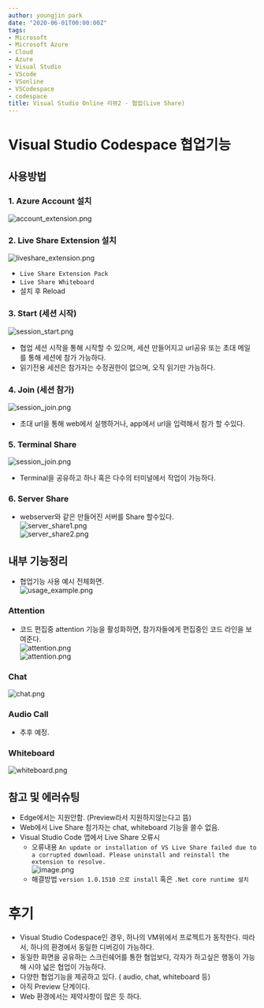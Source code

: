 ```yaml
---
author: youngjin park
date: "2020-06-01T00:00:00Z"
tags:
- Microsoft
- Microsoft Azure
- Cloud
- Azure
- Visual Studio
- VScode
- VSonline
- VSCodespace
- codespace
title: Visual Studio Online 리뷰2 - 협업(Live Share)
---
```


# Visual Studio Codespace 협업기능

## 사용방법
### 1. Azure Account 설치  
![account_extension.png](/files/blog/Items.png)

### 2.  Live Share Extension 설치  
![liveshare_extension.png](/files/blog/Items(1).png)
  - `Live Share Extension Pack`
  - `Live Share Whiteboard`
  - 설치 후 Reload

### 3.  Start (세션 시작)  
![session_start.png](/files/blog/Items(2).png)
  - 협업 세션 시작을 통해 시작할 수 있으며, 세션 만들어지고 url공유 또는 초대 메일를 통해 세션에 참가 가능하다.
  - 읽기전용 세션은 참가자는 수정권한이 없으며, 오직 읽기만 가능하다.
### 4.  Join (세션 참가)  
![session_join.png](/files/blog/Items(3).png)  
  - 초대 url을 통해 web에서 실행하거나, app에서 url을 입력해서 참가 할 수있다.
### 5. Terminal Share
![session_join.png](/files/blog/share_terminal.png)
  - Terminal을 공유하고 하나 혹은 다수의 터미널에서 작업이 가능하다.
### 6.  Server Share
  - webserver와 같은 만들어진 서버를 Share 할수있다.  
![server_share1.png](/files/blog/Items(4).png)  
![server_share2.png](/files/blog/Items(5).png)  

## 내부 기능정리
- 협업기능 사용 예시 전체화면.  
![usage_example.png](/files/blog/Items(6).png)  
### Attention
- 코드 편집중 attention 기능을 활성화하면, 참가자들에게 편집중인 코드 라인을 보여준다.  
![attention.png](/files/blog/Items(7).png)  
![attention.png](/files/blog/attention.png)  
### Chat  
![chat.png](/files/blog/chat.png)   
### Audio Call
- 추후 예정.
### Whiteboard  
![whiteboard.png](/files/blog/whiteboard.png)

## 참고 및 에러슈팅
- Edge에서는 지원안함. (Preview라서 지원하지않는다고 뜸)
- Web에서 Live Share 참가자는 chat, whiteboard 기능을 쓸수 없음. 
- Visual Studio Code 앱에서 Live Share 오류시
  - 오류내용 `An update or installation of VS Live Share failed due to a corrupted download. Please uninstall and reinstall the extension to resolve.`  
![image.png](/files/blog/Items(8).png)  
  - 해결방법 `version 1.0.1510 으로 install` 혹은 `.Net core runtime 설치`

# 후기
- Visual Studio Codespace인 경우, 하나의 VM위에서 프로젝트가 동작한다. 따라서, 하나의 환경에서 동일한 디버깅이 가능하다.
- 동일한 화면을 공유하는 스크린쉐어를 통한 협업보다, 각자가 하고싶은 행동이 가능해 시야 넓은 협업이 가능하다.
- 다양한 협업기능을 제공하고 있다. ( audio, chat, whiteboard 등)
- 아직 Preview 단계이다.
- Web 환경에서는 제약사항이 많은 듯 하다.